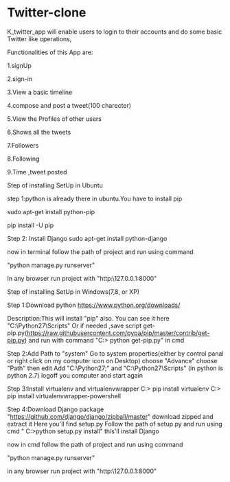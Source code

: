 # Twitter-clone

K_twitter_app will enable users to login to their accounts and do some basic Twitter like operations,

Functionalities of this App are:

1.signUp

2.sign-in

3.View a basic timeline

4.compose and post a tweet(100 charecter)

5.View the Profiles of other users

6.Shows all the tweets

7.Followers

8.Following

9.Time ,tweet posted

Step of installing SetUp in Ubuntu

step 1:python is already there in ubuntu.You have to install pip

sudo apt-get install python-pip

pip install -U pip

Step 2: Install Django 
sudo apt-get install python-django

now in terminal follow the path of project and run using command 

"python manage.py runserver"

In any browser run project with "http:\\127.0.0.1:8000"



Step of installing SetUp in Windows(7,8, or XP)

Step 1:Download python
https://www.python.org/downloads/
       
Description:This will install "pip" also. 
You can see it here "C:\Python27\Scripts"
Or if needed ,save script get-pip.py(https://raw.githubusercontent.com/pypa/pip/master/contrib/get-pip.py) 
and run with command "C:\> python get-pip.py" in cmd

Step 2:Add Path to "system"
Go to system properties(either by control panal or  right click on my computer icon on Desktop)
choose "Advance"
choose "Path" then edit
Add "C:\Python27;" and "C:\Python27\Scripts" (in python is python 2.7)
logoff you computer and start again
       
  Step 3:Install virtualenv and virtualenvwrapper
  C:\> pip install virtualenv
  C:\> pip install virtualenvwrapper-powershell
         

  Step 4:Download Django package
  "https://github.com/django/django/zipball/master" download zipped and extract it
  Here you'll find setup.py
  Follow the path of setup.py and run using cmd " C:\>python setup.py install" this'll install Django


now in cmd follow the path of project and run using command 

"python manage.py runserver"

in any browser run project with "http:\\127.0.0.1:8000"

